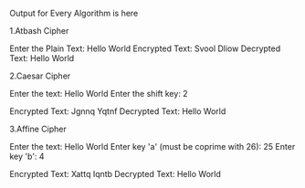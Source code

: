 Output for Every Algorithm is here

1.Atbash Cipher

Enter the Plain Text: Hello World
Encrypted Text: Svool Dliow
Decrypted Text: Hello World

2.Caesar Cipher

Enter the text: Hello World
Enter the shift key: 2

Encrypted Text: Jgnnq Yqtnf
Decrypted Text: Hello World

3.Affine Cipher

Enter the text: Hello World
Enter key 'a' (must be coprime with 26): 25
Enter key 'b': 4

Encrypted Text: Xattq Iqntb
Decrypted Text: Hello World